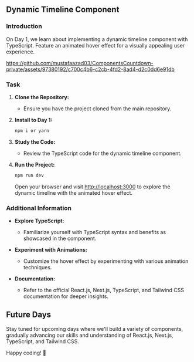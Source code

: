 ## Dynamic Timeline Component

### Introduction

On Day 1, we learn about implementing a dynamic timeline component with TypeScript. Feature an animated hover effect for a visually appealing user experience.

https://github.com/mustafaazad03/ComponentsCountdown-private/assets/97380192/c700c4b6-c2cb-4fd2-8ad4-d2c0dd6e91db

### Task

1. **Clone the Repository:**
   - Ensure you have the project cloned from the main repository.

2. **Install to Day 1:**
   ```bash
   npm i or yarn
   ```

3. **Study the Code:**
   - Review the TypeScript code for the dynamic timeline component.

4. **Run the Project:**
   ```bash
   npm run dev
   ```
   Open your browser and visit [http://localhost:3000](http://localhost:3000) to explore the dynamic timeline with the animated hover effect.

### Additional Information

- **Explore TypeScript:**
  - Familiarize yourself with TypeScript syntax and benefits as showcased in the component.

- **Experiment with Animations:**
  - Customize the hover effect by experimenting with various animation techniques.

- **Documentation:**
  - Refer to the official React.js, Next.js, TypeScript, and Tailwind CSS documentation for deeper insights.

## Future Days

Stay tuned for upcoming days where we'll build a variety of components, gradually advancing our skills and understanding of React.js, Next.js, TypeScript, and Tailwind CSS.

Happy coding! 🚀
